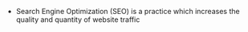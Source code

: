 - Search Engine Optimization (SEO) is a practice which increases the quality and quantity of website traffic